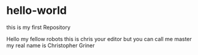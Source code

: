 # hello-world
this is my first Repository

Hello my fellow robots this is chris your editor but you can call me master
my real name is Christopher Griner
